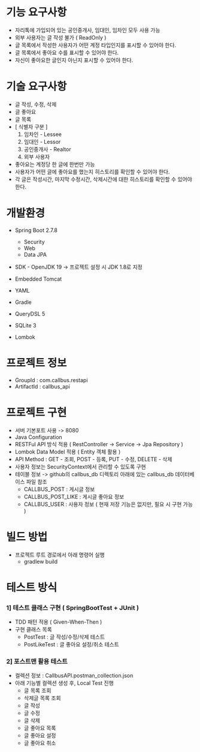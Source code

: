 # 기능 요구사항

* 자리톡에 가입되어 있는 공인중개사, 임대인, 임차인 모두 사용 가능
* 외부 사용자는 글 작성 불가 ( ReadOnly )
* 글 목록에서 작성한 사용자가 어떤 계정 타입인지를 표시할 수 있어야 한다.
* 글 목록에서 좋아요 수를 표시할 수 있어야 한다.
* 자신이 좋아요한 글인지 아닌지 표시할 수 있어야 한다.

# 기술 요구사항

* 글 작성, 수정, 삭제
* 글 좋아요
* 글 목록
* [ 식별자 구분 ]
  1) 임차인 - Lessee
  2) 임대인 - Lessor
  3) 공인중개사 - Realtor
  4) 외부 사용자
* 좋아요는 계정당 한 글에 한번만 가능
* 사용자가 어떤 글에 좋아요를 했는지 히스토리를 확인할 수 있어야 한다.
* 각 글은 작성시간, 마지막 수정시간, 삭제시간에 대한 히스토리를 확인할 수 있어야 한다.

# 개발환경

* Spring Boot 2.7.8
  - Security
  - Web
  - Data JPA


* SDK - OpenJDK 19 -> 프로젝트 설정 시 JDK 1.8로 지정
* Embedded Tomcat
* YAML
* Gradle
* QueryDSL 5
* SQLite 3
* Lombok

# 프로젝트 정보

* GroupId : com.callbus.restapi
* ArtifactId : callbus_api

# 프로젝트 구현
* 서버 기본포트 사용 -> 8080
* Java Configuration
* RESTFul API 방식 적용 ( RestController -> Service -> Jpa Repository )
* Lombok Data Model 적용 ( Entity 객체 활용 )
* API Method : GET - 조회, POST - 등록, PUT - 수정, DELETE - 삭제
* 사용자 정보는 SecurityContext에서 관리할 수 있도록 구현
* 테이블 정보 -> github의 callbus_db 디렉토리 아래에 있는 callbus_db 데이터베이스 파일 참조
  - CALLBUS_POST : 게시글 정보
  - CALLBUS_POST_LIKE : 게시글 좋아요 정보
  - CALLBUS_USER : 사용자 정보 ( 현재 저장 기능은 없지만, 필요 시 구현 가능 )

# 빌드 방법
  - 프로젝트 루트 경로에서 아래 명령어 실행
    - gradlew build 

# 테스트 방식

### 1] 테스트 클래스 구현 ( SpringBootTest + JUnit )
  - TDD 패턴 적용 ( Given-When-Then )
  - 구현 클래스 목록
    - PostTest : 글 작성/수정/삭제 테스트
    - PostLikeTest : 글 좋아요 설정/취소 테스트

###  2] 포스트맨 활용 테스트
  - 컬렉션 정보 : CallbusAPI.postman_collection.json
  - 아래 기능별 컬렉션 생성 후, Local Test 진행
    - 글 목록 조회
    - 삭제글 목록 조회
    - 글 작성
    - 글 수정
    - 글 삭제
    - 글 좋아요 목록
    - 글 좋아요 설정
    - 글 좋아요 취소
    
